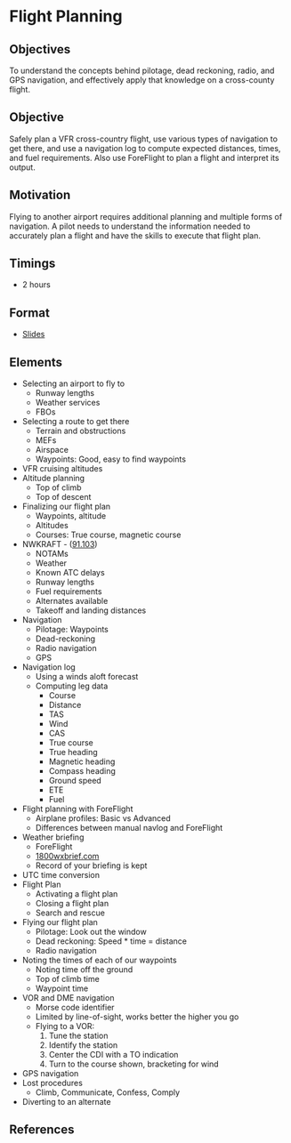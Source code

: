 # Flight Planning

## Objectives

To understand the concepts behind pilotage, dead reckoning, radio, and GPS navigation, and effectively apply that knowledge on a cross-county flight.

## Objective

Safely plan a VFR cross-country flight, use various types of navigation to get there, and use a navigation log to compute expected distances, times, and fuel requirements. Also use ForeFlight to plan a flight and interpret its output.

## Motivation

Flying to another airport requires additional planning and multiple forms of navigation. A pilot needs to understand the information needed to accurately plan a flight and have the skills to execute that flight plan.

## Timings

- 2 hours

## Format

- [Slides](/slides/flight-planning.pdf)

## Elements

- Selecting an airport to fly to
  - Runway lengths
  - Weather services
  - FBOs
- Selecting a route to get there
  - Terrain and obstructions
  - MEFs
  - Airspace
  - Waypoints: Good, easy to find waypoints
- VFR cruising altitudes
- Altitude planning
  - Top of climb
  - Top of descent
- Finalizing our flight plan
  - Waypoints, altitude
  - Altitudes
  - Courses: True course, magnetic course
- NWKRAFT - ([91.103](/_references/14-CFR/91.103))
  - NOTAMs
  - Weather
  - Known ATC delays
  - Runway lengths
  - Fuel requirements
  - Alternates available
  - Takeoff and landing distances
- Navigation
  - Pilotage: Waypoints
  - Dead-reckoning
  - Radio navigation
  - GPS
- Navigation log
  - Using a winds aloft forecast
  - Computing leg data
    - Course
    - Distance
    - TAS
    - Wind
    - CAS
    - True course
    - True heading
    - Magnetic heading
    - Compass heading
    - Ground speed
    - ETE
    - Fuel
- Flight planning with ForeFlight
  - Airplane profiles: Basic vs Advanced
  - Differences between manual navlog and ForeFlight
- Weather briefing
  - ForeFlight
  - [1800wxbrief.com](https://www.1800wxbrief.com/Website/#!/)
  - Record of your briefing is kept
- UTC time conversion
- Flight Plan
  - Activating a flight plan
  - Closing a flight plan
  - Search and rescue
- Flying our flight plan
  - Pilotage: Look out the window
  - Dead reckoning: Speed \* time = distance
  - Radio navigation
- Noting the times of each of our waypoints
  - Noting time off the ground
  - Top of climb time
  - Waypoint time
- VOR and DME navigation
  - Morse code identifier
  - Limited by line-of-sight, works better the higher you go
  - Flying to a VOR:
    1. Tune the station
    2. Identify the station
    3. Center the CDI with a TO indication
    4. Turn to the course shown, bracketing for wind
- GPS navigation
- Lost procedures
  - Climb, Communicate, Confess, Comply
- Diverting to an alternate

## References
